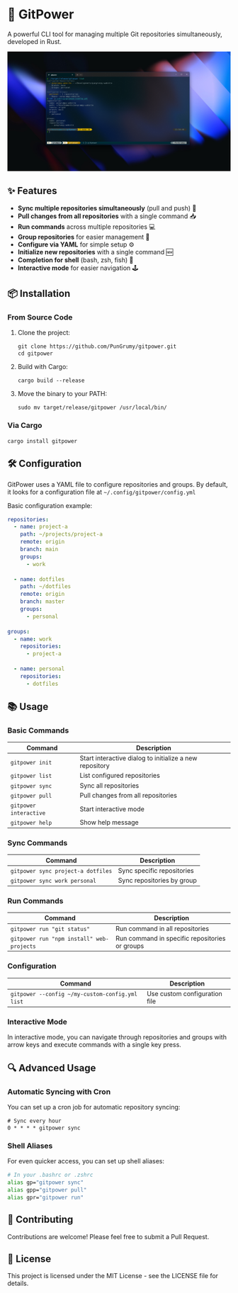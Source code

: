 # 🚀 GitPower

A powerful CLI tool for managing multiple Git repositories simultaneously, developed in Rust.

![Preview](./public/preview.png)

## ✨ Features

- **Sync multiple repositories simultaneously** (pull and push) 🔄
- **Pull changes from all repositories** with a single command 📥
- **Run commands** across multiple repositories 💻
- **Group repositories** for easier management 📁
- **Configure via YAML** for simple setup ⚙️
- **Initialize new repositories** with a single command 🆕
- **Completion for shell** (bash, zsh, fish) 🐚
- **Interactive mode** for easier navigation 🕹️

## 📦 Installation

### From Source Code

1. Clone the project:

   ```
   git clone https://github.com/PunGrumy/gitpower.git
   cd gitpower
   ```

2. Build with Cargo:

   ```
   cargo build --release
   ```

3. Move the binary to your PATH:

   ```
   sudo mv target/release/gitpower /usr/local/bin/
   ```

### Via Cargo

```
cargo install gitpower
```

## 🛠️ Configuration

GitPower uses a YAML file to configure repositories and groups. By default, it looks for a configuration file at `~/.config/gitpower/config.yml`

Basic configuration example:

```yaml
repositories:
  - name: project-a
    path: ~/projects/project-a
    remote: origin
    branch: main
    groups:
      - work

  - name: dotfiles
    path: ~/dotfiles
    remote: origin
    branch: master
    groups:
      - personal

groups:
  - name: work
    repositories:
      - project-a

  - name: personal
    repositories:
      - dotfiles
```

## 📚 Usage

### Basic Commands

| Command                | Description                                             |
| ---------------------- | ------------------------------------------------------- |
| `gitpower init`        | Start interactive dialog to initialize a new repository |
| `gitpower list`        | List configured repositories                            |
| `gitpower sync`        | Sync all repositories                                   |
| `gitpower pull`        | Pull changes from all repositories                      |
| `gitpower interactive` | Start interactive mode                                  |
| `gitpower help`        | Show help message                                       |

### Sync Commands

| Command                            | Description                |
| ---------------------------------- | -------------------------- |
| `gitpower sync project-a dotfiles` | Sync specific repositories |
| `gitpower sync work personal`      | Sync repositories by group |

### Run Commands

| Command                                   | Description                                    |
| ----------------------------------------- | ---------------------------------------------- |
| `gitpower run "git status"`               | Run command in all repositories                |
| `gitpower run "npm install" web-projects` | Run command in specific repositories or groups |

### Configuration

| Command                                         | Description                   |
| ----------------------------------------------- | ----------------------------- |
| `gitpower --config ~/my-custom-config.yml list` | Use custom configuration file |

### Interactive Mode

In interactive mode, you can navigate through repositories and groups with arrow keys and execute commands with a single key press.

## 🔍 Advanced Usage

### Automatic Syncing with Cron

You can set up a cron job for automatic repository syncing:

```
# Sync every hour
0 * * * * gitpower sync
```

### Shell Aliases

For even quicker access, you can set up shell aliases:

```bash
# In your .bashrc or .zshrc
alias gp="gitpower sync"
alias gpp="gitpower pull"
alias gpr="gitpower run"
```

## 👥 Contributing

Contributions are welcome! Please feel free to submit a Pull Request.

## 📄 License

This project is licensed under the MIT License - see the LICENSE file for details.
